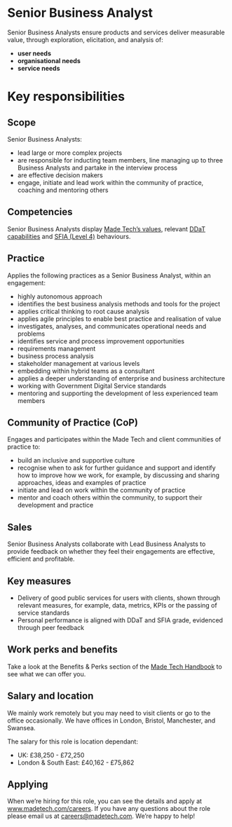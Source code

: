 # Senior Business Analyst

Senior Business Analysts ensure products and services deliver measurable value, through exploration, elicitation, and analysis of:

- **user needs**
- **organisational needs**
- **service needs**

# Key responsibilities

## Scope

Senior Business Analysts:

- lead large or more complex projects
- are responsible for inducting team members, line managing up to three Business Analysts and partake in the interview process
- are effective decision makers
- engage, initiate and lead work within the community of practice, coaching and mentoring others

## Competencies

Senior Business Analysts display [Made Tech’s values](https://github.com/madetech/handbook/blob/main/company/about.md), relevant [DDaT capabilities](https://www.gov.uk/guidance/business-analyst--2#:~:text=Skill%20level%3A%20working-,Senior%20business%20analyst,system%20in%20a%20project%20or%20programme%20of%20work.%20(Skill%20level%3A%20practitioner),-Lead%20business%20analyst) and [SFIA (Level 4)](https://sfia-online.org/en/sfia-8/responsibilities/level-4) behaviours.

## Practice

Applies the following practices as a Senior Business Analyst, within an engagement:

- highly autonomous approach
- identifies the best business analysis methods and tools for the project
- applies critical thinking to root cause analysis
- applies agile principles to enable best practice and realisation of value
- investigates, analyses, and communicates operational needs and problems
- identifies service and process improvement opportunities
- requirements management
- business process analysis
- stakeholder management at various levels
- embedding within hybrid teams as a consultant
- applies a deeper understanding of enterprise and business architecture
- working with Government Digital Service standards
- mentoring and supporting the development of less experienced team members

## Community of Practice (CoP)

Engages and participates within the Made Tech and client communities of practice to:

- build an inclusive and supportive culture
- recognise when to ask for further guidance and support and identify how to improve how we work, for example, by discussing and sharing approaches, ideas and examples of practice
- initiate and lead on work within the community of practice
- mentor and coach others within the community, to support their development and practice

## Sales

Senior Business Analysts collaborate with Lead Business Analysts to provide feedback on whether they feel their engagements are effective, efficient and profitable.

## Key measures

- Delivery of good public services for users with clients, shown through relevant measures, for example, data, metrics, KPIs or the passing of service standards
- Personal performance is aligned with DDaT and SFIA grade, evidenced through peer feedback

## Work perks and benefits

Take a look at the Benefits & Perks section of the [Made Tech Handbook](https://github.com/madetech/handbook) to see what we can offer you. 

## Salary and location

We mainly work remotely but you may need to visit clients or go to the office occasionally. We have offices in London, Bristol, Manchester, and Swansea. 

The salary for this role is location dependant:

- UK: £38,250 - £72,250
- London & South East: £40,162 - £75,862

## Applying

When we’re hiring for this role, you can see the details and apply at www.madetech.com/careers. If you have any questions about the role please email us at careers@madetech.com. We’re happy to help!
